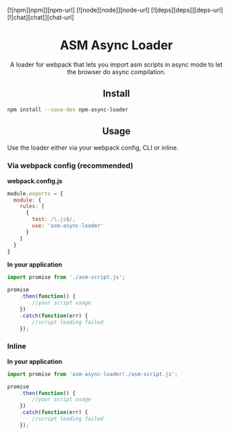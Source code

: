 [![npm][npm]][npm-url]
[![node][node]][node-url]
[![deps][deps]][deps-url]
[![chat][chat]][chat-url]

<div align="center">
  <h1>ASM Async Loader</h1>
  <p>A loader for webpack that lets you import asm scripts in async mode to let the browser do async compilation.</p>
</div>

<h2 align="center">Install</h2>

```bash
npm install --save-dev npm-async-loader
```

<h2 align="center">Usage</h2>

Use the loader either via your webpack config, CLI or inline.

### Via webpack config (recommended)

**webpack.config.js**
```js
module.exports = {
  module: {
    rules: [
      {
        test: /\.js$/,
        use: 'asm-async-loader'
      }
    ]
  }
}
```

**In your application**
```js
import promise from './asm-script.js';

promise
    .then(function() {
        //your script usage
    })
    .catch(function(err) {
        //script loading failed
    });
```

### Inline

**In your application**
```js
import promise from 'asm-async-loader!./asm-script.js';

promise
    .then(function() {
        //your script usage
    })
    .catch(function(err) {
        //script loading failed
    });
```
